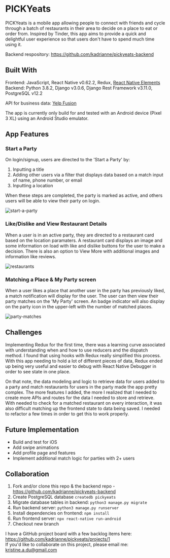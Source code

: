 # PICKYeats

PICKYeats is a mobile app allowing people to connect with friends and cycle through a batch of restaurants in their area to decide on a place to eat or order from. Inspired by Tinder, this app aims to provide a quick and delightful user experience so that users don't have to spend much time using it. 

Backend respository: https://github.com/kadrianne/pickyeats-backend


## Built With
Frontend: JavaScript, React Native v0.62.2, Redux, [React Native Elements](https://react-native-elements.github.io/)<br>
Backend: Python 3.8.2, Django v3.0.6, Django Rest Framework v3.11.0, PostgreSQL v12.2

API for business data: [Yelp Fusion](https://www.yelp.com/fusion)

The app is currently only build for and tested with an Android device (Pixel 3 XL) using an Android Studio emulator.

## App Features

### Start a Party

On login/signup, users are directed to the 'Start a Party' by:
1. Inputting a title
2. Adding other users via a filter that displays data based on a match input of name, phone number, or email
3. Inputting a location

When these steps are completed, the party is marked as active, and others users will be able to view their party on login.

![start-a-party](https://res.cloudinary.com/kristine-and-samuel/image/upload/v1590701050/PICKYeats/party.gif)

### Like/Dislike and View Restaurant Details

When a user is in an active party, they are directed to a restaurant card based on the location paramaters. A restaurant card displays an image and some information on load with like and dislike buttons for the user to make a decision. There is also an option to View More with additional images and information like reviews. 

![restaurants](https://res.cloudinary.com/kristine-and-samuel/image/upload/v1590701185/PICKYeats/restaurants.gif)

### Matching a Place & My Party screen

When a user likes a place that another user in the party has previously liked, a match notification will display for the user. The user can then view their party matches on the 'My Party' screen. An badge indicator will also display on the party icon in the upper-left with the number of matched places.

![party-matches](https://res.cloudinary.com/kristine-and-samuel/image/upload/v1590701291/PICKYeats/match.gif)

## Challenges

Implementing Redux for the first time, there was a learning curve associated with understanding when and how to use reducers and the dispatch method. I found that using hooks with Redux really simplified this process. With this app needing to hold a lot of different pieces of data, Redux ended up being very useful and easier to debug with React Native Debugger in order to see state in one place.

On that note, the data modeling and logic to retrieve data for users added to a party and match restaurants for users in the party made the app pretty complex. The more features I added, the more I realized that I needed to create more APIs and routes for the data I needed to store and retrieve. With needed to check for a matched restaurant on every interaction, it was also difficult matching up the frontend state to data being saved. I needed to refactor a few times in order to get this to work properly.

## Future Implementation

- Build and test for iOS
- Add swipe animations
- Add profile page and features
- Implement additional match logic for parties with 2+ users

## Collaboration

1. Fork and/or clone this repo & the backend repo - https://github.com/kadrianne/pickyeats-backend
2. Create PostgreSQL database `createdb pickyeats`
3. Migrate database tables in backend: `python3 manage.py migrate`
4. Run backend server: `python3 manage.py runserver`
5. Install dependencies on frontend: `npm install`
6. Run frontend server: `npx react-native run-android`
7. Checkout new branch
   
I have a GitHub project board with a few backlog items here: https://github.com/kadrianne/pickyeats/projects/1<br>
If you'd like to collaborate on this project, please email me: kristine.a.du@gmail.com
